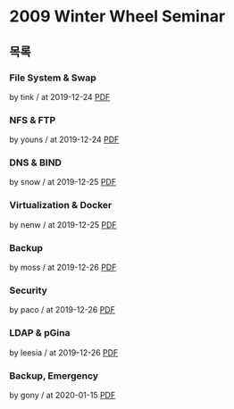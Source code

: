 # 2009 Winter Wheel Seminar

## 목록

### File System & Swap

by tink / at 2019-12-24
[PDF](https://s3.ap-northeast-2.amazonaws.com/sparcs.home/tink_1586762214704.pdf)

### NFS & FTP

by youns / at 2019-12-24
[PDF](https://s3.ap-northeast-2.amazonaws.com/sparcs.home/youns_1586762283078.pdf)

### DNS & BIND

by snow / at 2019-12-25
[PDF](https://s3.ap-northeast-2.amazonaws.com/sparcs.home/snow_1586762373968.pdf)

### Virtualization & Docker

by nenw / at 2019-12-25
[PDF](https://s3.ap-northeast-2.amazonaws.com/sparcs.home/nenw_1586762400286.pdf)

### Backup

by moss / at 2019-12-26
[PDF](https://s3.ap-northeast-2.amazonaws.com/sparcs.home/moss_1586762433352.pdf)

### Security

by paco / at 2019-12-26
[PDF](https://s3.ap-northeast-2.amazonaws.com/sparcs.home/paco_1586762447694.pdf)

### LDAP & pGina

by leesia / at 2019-12-26
[PDF](https://s3.ap-northeast-2.amazonaws.com/sparcs.home/leesia_1586762466415.pdf)

### Backup, Emergency

by gony / at 2020-01-15
[PDF](https://s3.ap-northeast-2.amazonaws.com/sparcs.home/gony_1611407902332.pdf)

